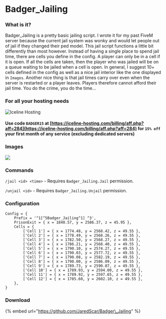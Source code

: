 # Badger\_Jailing

### What is it?

Badger\_Jailing is a pretty basic jailing script. I wrote it for my past FiveM server because the current jail system was wonky and would let people out of jail if they changed their ped model. This jail script functions a little bit differently than most however. Instead of having a single place to spend jail time, there are cells you define in the config. A player can only be in a cell if it is open. If all the cells are taken, then the player who was jailed will be on a queue waiting to be jailed when a cell is open. In general, I suggest 10+ cells defined in the config as well as a nice jail interior like the one displayed in `Images`. Another nice thing is that jail times carry over even when the server is restarted or a player leaves. Players therefore cannot afford their jail time. You do the crime, you do the time...

### For all your hosting needs

![Iceline Hosting](https://i.gyazo.com/24c65c27acc53ce0656cda7e7ed29230.gif)

#### Use code `BADGER15` at [https://iceline-hosting.com/billing/aff.php?aff=284](https://iceline-hosting.com/billing/aff.php?aff=284) for `15% off` your first month of any service \(excluding dedicated servers\)

### Images

![](https://i.gyazo.com/6ac0d98d3f6abcc51253cd35c9c28a8f.gif)

### Commands

`/jail <id> <time>` - Requires `Badger_Jailing.Jail` permission.

`/unjail <id>` - Requires `Badger_Jailing.Unjail` permission.

### Configuration

```text
Config = {
    Prefix = '^1[^5Badger_Jailing^1] ^3',
    PrisonExit = { x = 1840.57, y = 2586.37, z = 45.95 },
    Cells = {
        ['Cell 1'] = { x = 1774.48, y = 2568.42, z = 49.55 },
        ['Cell 2'] = { x = 1778.49, y = 2568.26, z = 49.55 },
        ['Cell 3'] = { x = 1782.50, y = 2568.27, z = 49.55 },
        ['Cell 4'] = { x = 1786.21, y = 2568.40, z = 49.55 },
        ['Cell 5'] = { x = 1790.10, y = 2574.27, z = 49.55 },
        ['Cell 6'] = { x = 1790.03, y = 2577.72, z = 49.55 },
        ['Cell 7'] = { x = 1790.08, y = 2582.19, z = 49.55 },
        ['Cell 8'] = { x = 1790.00, y = 2586.09, z = 49.55 },
        ['Cell 9'] = { x = 1789.73, y = 2590.07, z = 49.55 },
        ['Cell 10'] = { x = 1789.93, y = 2594.00, z = 49.55 },
        ['Cell 11'] = { x = 1789.92, y = 2597.65, z = 49.55 },
        ['Cell 12'] = { x = 1785.60, y = 2602.10, z = 49.55 },
    },
}
```

### Download

{% embed url="https://github.com/JaredScar/Badger\_Jailing" %}

